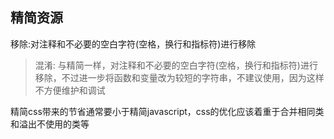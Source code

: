 
## 精简资源
移除:对注释和不必要的空白字符(空格，换行和指标符)进行移除

> 混淆: 与精简一样，对注释和不必要的空白字符(空格，换行和指标符)进行移除，不过进一步将函数和变量改为较短的字符串，不建议使用，因为这样不方便维护和调试

精简css带来的节省通常要小于精简javascript，css的优化应该着重于合并相同类和溢出不使用的类等